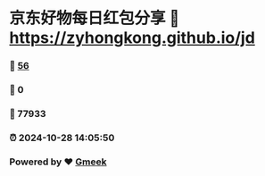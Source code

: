 # 京东好物每日红包分享 :link: https://zyhongkong.github.io/jd 
### :page_facing_up: [56](https://zyhongkong.github.io/jd/tag.html) 
### :speech_balloon: 0 
### :hibiscus: 77933 
### :alarm_clock: 2024-10-28 14:05:50 
### Powered by :heart: [Gmeek](https://github.com/Meekdai/Gmeek)
